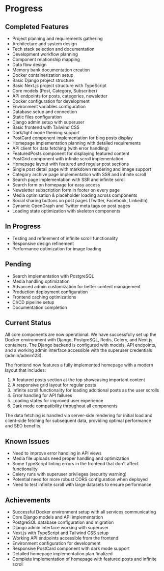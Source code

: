 # Progress

## Completed Features
- Project planning and requirements gathering
- Architecture and system design
- Tech stack selection and documentation
- Development workflow planning
- Component relationship mapping
- Data flow design
- Memory bank documentation creation
- Docker containerization setup
- Basic Django project structure
- Basic Next.js project structure with TypeScript
- Core models (Post, Category, Subscriber)
- API endpoints for posts, categories, newsletter
- Docker configuration for development
- Environment variables configuration
- Database setup and connection
- Static files configuration
- Django admin setup with superuser
- Basic frontend with Tailwind CSS
- Dark/light mode theming support
- PostCard component implementation for blog posts display
- Homepage implementation planning with detailed requirements
- API client for data fetching (with error handling)
- FeaturedPosts component for displaying featured content
- PostGrid component with infinite scroll implementation
- Homepage layout with featured and regular post sections
- Single post detail page with markdown rendering and image support
- Category archive page implementation with SSR and infinite scroll
- Search page implementation with SSR and infinite scroll
- Search form on homepage for easy access
- Newsletter subscription form in footer on every page
- Media optimisation & placeholder loading across components
- Social sharing buttons on post pages (Twitter, Facebook, LinkedIn)
- Dynamic OpenGraph and Twitter meta tags on post pages
- Loading state optimization with skeleton components

## In Progress
- Testing and refinement of infinite scroll functionality
- Responsive design refinement
- Performance optimization for image loading

## Pending
- Search implementation with PostgreSQL
- Media handling optimization
- Advanced admin customization for better content management
- Production deployment configuration
- Frontend caching optimizations
- CI/CD pipeline setup
- Documentation completion

## Current Status
All core components are now operational. We have successfully set up the Docker environment with Django, PostgreSQL, Redis, Celery, and Next.js containers. The Django backend is configured with models, API endpoints, and a working admin interface accessible with the superuser credentials (admin/admin123).

The frontend now features a fully implemented homepage with a modern layout that includes:
1. A featured posts section at the top showcasing important content
2. A responsive grid layout for regular posts
3. Infinite scroll functionality for loading additional posts as the user scrolls
4. Error handling for API failures
5. Loading states for improved user experience
6. Dark mode compatibility throughout all components

The data fetching is handled via server-side rendering for initial load and client-side fetching for subsequent data, providing optimal performance and SEO benefits.

## Known Issues
- Need to improve error handling in API views
- Media file uploads need proper handling and optimization
- Some TypeScript linting errors in the frontend that don't affect functionality
- Celery runs with superuser privileges (security warning)
- Potential need for more robust CORS configuration when deployed
- Need to test infinite scroll with large datasets to ensure performance

## Achievements
- Successful Docker environment setup with all services communicating
- Core Django models and API implementation
- PostgreSQL database configuration and migration
- Django admin interface working with superuser
- Next.js with TypeScript and Tailwind CSS setup
- Working API endpoints accessible from the frontend
- Environment configuration for development
- Responsive PostCard component with dark mode support
- Detailed homepage implementation plan finalized
- Complete implementation of homepage with featured posts and infinite scroll 